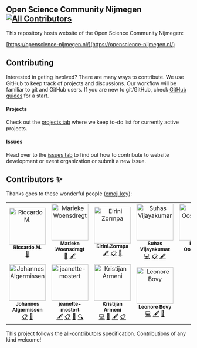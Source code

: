 Open Science Community Nijmegen
[![All Contributors](https://img.shields.io/badge/all_contributors-11-orange.svg?style=flat-square)](#contributors)
---

This repository hosts website of the Open Science Community Nijmegen:

[https://openscience-nijmegen.nl/](https://openscience-nijmegen.nl/)

## Contributing

Interested in geting involved? There are many ways to contribute. We
use GitHub to keep track of projects and discussions. Our workflow
will be familiar to git
and GitHub users. If you are new to git/GitHub, check
[GitHub guides](https://guides.github.com/) for a start.

#### Projects

Check out the [projects
tab](https://github.com/Radboud-University/osc-nijmegen/projects) where
we keep to-do list for currently active projects.

#### Issues

Head over to the [issues
tab](https://github.com/Radboud-University/osc-nijmegen/issues) to
find out how to contribute to website development or event
organization or submit a new issue.

## Contributors ✨

Thanks goes to these wonderful people ([emoji key](https://allcontributors.org/docs/en/emoji-key)):

<!-- ALL-CONTRIBUTORS-LIST:START - Do not remove or modify this section -->
<!-- prettier-ignore -->
<table>
  <tr>
    <td align="center"><a href="https://github.com/norok2"><img src="https://avatars1.githubusercontent.com/u/4312650?v=4" width="100px;" alt="Riccardo M."/><br /><sub><b>Riccardo M.</b></sub></a><br /><a href="#tool-norok2" title="Tools">🔧</a></td>
    <td align="center"><a href="https://marieke-woensdregt.github.io/"><img src="https://avatars2.githubusercontent.com/u/10545959?v=4" width="100px;" alt="Marieke Woensdregt"/><br /><sub><b>Marieke Woensdregt</b></sub></a><br /><a href="https://github.com/Radboud-University/osc-nijmegen/commits?author=marieke-woensdregt" title="Documentation">📖</a> <a href="#content-marieke-woensdregt" title="Content">🖋</a></td>
    <td align="center"><a href="https://github.com/eirini-zormpa"><img src="https://avatars3.githubusercontent.com/u/30151074?v=4" width="100px;" alt="Eirini Zormpa"/><br /><sub><b>Eirini Zormpa</b></sub></a><br /><a href="#content-eirini-zormpa" title="Content">🖋</a> <a href="#eventOrganizing-eirini-zormpa" title="Event Organizing">📋</a> <a href="#ideas-eirini-zormpa" title="Ideas, Planning, & Feedback">🤔</a></td>
    <td align="center"><a href="https://github.com/suhasvijayakumar"><img src="https://avatars1.githubusercontent.com/u/4101365?v=4" width="100px;" alt="Suhas Vijayakumar"/><br /><sub><b>Suhas Vijayakumar</b></sub></a><br /><a href="https://github.com/Radboud-University/osc-nijmegen/commits?author=suhasvijayakumar" title="Code">💻</a> <a href="#eventOrganizing-suhasvijayakumar" title="Event Organizing">📋</a> <a href="#content-suhasvijayakumar" title="Content">🖋</a></td>
    <td align="center"><a href="https://github.com/robertoostenveld"><img src="https://avatars1.githubusercontent.com/u/899043?v=4" width="100px;" alt="Robert Oostenveld"/><br /><sub><b>Robert Oostenveld</b></sub></a><br /><a href="https://github.com/Radboud-University/osc-nijmegen/commits?author=robertoostenveld" title="Code">💻</a></td>
    <td align="center"><a href="https://github.com/Frederik-D-Weber"><img src="https://avatars1.githubusercontent.com/u/19636325?v=4" width="100px;" alt="Frederik-D-Weber"/><br /><sub><b>Frederik-D-Weber</b></sub></a><br /><a href="https://github.com/Radboud-University/osc-nijmegen/commits?author=Frederik-D-Weber" title="Code">💻</a></td>
    <td align="center"><a href="https://github.com/JoKeyser"><img src="https://avatars1.githubusercontent.com/u/8722846?v=4" width="100px;" alt="Johannes Keyser"/><br /><sub><b>Johannes Keyser</b></sub></a><br /><a href="#design-JoKeyser" title="Design">🎨</a></td>
  </tr>
  <tr>
    <td align="center"><a href="https://github.com/johalgermissen"><img src="https://avatars1.githubusercontent.com/u/36693723?v=4" width="100px;" alt="Johannes Algermissen"/><br /><sub><b>Johannes Algermissen</b></sub></a><br /><a href="#eventOrganizing-johalgermissen" title="Event Organizing">📋</a> <a href="#blog-johalgermissen" title="Blogposts">📝</a></td>
    <td align="center"><a href="https://github.com/jeanette-mostert"><img src="https://avatars0.githubusercontent.com/u/56967046?v=4" width="100px;" alt="jeanette-mostert"/><br /><sub><b>jeanette-mostert</b></sub></a><br /><a href="#content-jeanette-mostert" title="Content">🖋</a> <a href="#eventOrganizing-jeanette-mostert" title="Event Organizing">📋</a> <a href="#blog-jeanette-mostert" title="Blogposts">📝</a> <a href="#fundingFinding-jeanette-mostert" title="Funding Finding">🔍</a></td>
    <td align="center"><a href="https://github.com/KristijanArmeni"><img src="https://avatars3.githubusercontent.com/u/14061041?v=4" width="100px;" alt="Kristijan Armeni"/><br /><sub><b>Kristijan Armeni</b></sub></a><br /><a href="https://github.com/Radboud-University/osc-nijmegen/commits?author=KristijanArmeni" title="Code">💻</a> <a href="#maintenance-KristijanArmeni" title="Maintenance">🚧</a> <a href="#content-KristijanArmeni" title="Content">🖋</a> <a href="#eventOrganizing-KristijanArmeni" title="Event Organizing">📋</a></td>
    <td align="center"><a href="https://github.com/leonorebovy"><img src="https://avatars1.githubusercontent.com/u/36054122?v=4" width="100px;" alt="Leonore Bovy"/><br /><sub><b>Leonore Bovy</b></sub></a><br /><a href="https://github.com/Radboud-University/osc-nijmegen/commits?author=leonorebovy" title="Code">💻</a> <a href="#content-leonorebovy" title="Content">🖋</a> <a href="#ideas-leonorebovy" title="Ideas, Planning, & Feedback">🤔</a></td>
  </tr>
</table>

<!-- ALL-CONTRIBUTORS-LIST:END -->

This project follows the [all-contributors](https://github.com/all-contributors/all-contributors) specification. Contributions of any kind welcome!